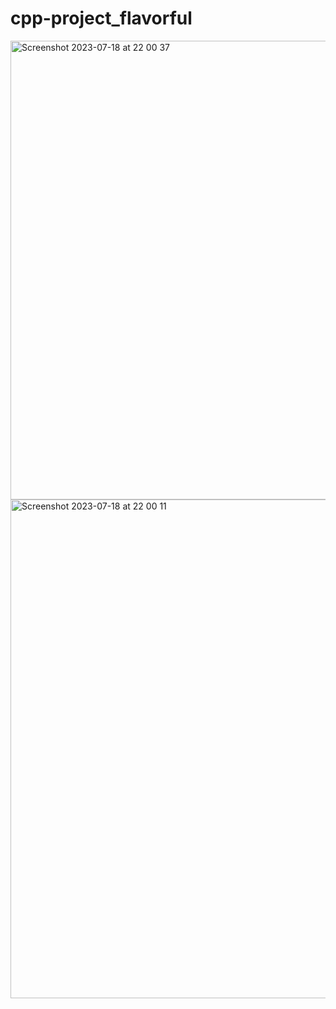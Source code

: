 # cpp-project_flavorful
<img width="734" alt="Screenshot 2023-07-18 at 22 00 37" src="https://github.com/Rishabh566/cpp-project_flavorful/assets/46817303/2889f874-7a53-4f08-b7be-a2a3ea1929c0">


<img width="798" alt="Screenshot 2023-07-18 at 22 00 11" src="https://github.com/Rishabh566/cpp-project_flavorful/assets/46817303/c4437e67-bd34-4749-b814-6f9bf5cb0a8b">
